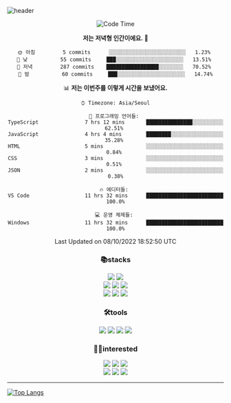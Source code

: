 ![header](https://capsule-render.vercel.app/api?type=waving&color=gradient&height=250&section=header&text=WonHee's%20Github&desc=since%202021&fontSize=60&fontAlignY=40&descSize=15)

<div align="center">


<!--START_SECTION:waka-->
![Code Time](http://img.shields.io/badge/Code%20Time-390%20hrs%2050%20mins-blue)

**저는 저녁형 인간이에요. 🦉** 

```text
🌞 아침         5 commits      ░░░░░░░░░░░░░░░░░░░░░░░░░   1.23% 
🌆 낮　         55 commits     ███░░░░░░░░░░░░░░░░░░░░░░   13.51% 
🌃 저녁         287 commits    █████████████████░░░░░░░░   70.52% 
🌙 밤　         60 commits     ███░░░░░░░░░░░░░░░░░░░░░░   14.74%

```


📊 **저는 이번주를 이렇게 시간을 보냈어요.** 

```text
⌚︎ Timezone: Asia/Seoul

💬 프로그래밍 언어들: 
TypeScript               7 hrs 12 mins       ███████████████░░░░░░░░░░   62.51% 
JavaScript               4 hrs 4 mins        ████████░░░░░░░░░░░░░░░░░   35.28% 
HTML                     5 mins              ░░░░░░░░░░░░░░░░░░░░░░░░░   0.84% 
CSS                      3 mins              ░░░░░░░░░░░░░░░░░░░░░░░░░   0.51% 
JSON                     2 mins              ░░░░░░░░░░░░░░░░░░░░░░░░░   0.38%

🔥 에디터들: 
VS Code                  11 hrs 32 mins      █████████████████████████   100.0%

💻 운영 체제들: 
Windows                  11 hrs 32 mins      █████████████████████████   100.0%

```


 Last Updated on 08/10/2022 18:52:50 UTC
<!--END_SECTION:waka-->
 


<h3>📚stacks</h3>

 <img src="https://img.shields.io/badge/React-61DAFB?style=flat-square&logo=React&logoColor=white"/>
 <img src="https://img.shields.io/badge/Redux-764ABC?style=flat-square&logo=Redux&logoColor=white"/> <br/>
 <img src="https://img.shields.io/badge/HTML5-E34F26?style=flat-square&logo=HTML5&logoColor=white"/>
 <img src="https://img.shields.io/badge/CSS3-1572B6?style=flat-square&logo=CSS3&logoColor=white"/> 
 <img src="https://img.shields.io/badge/JavaScript-F7DF1E?style=flat-square&logo=JavaScript&logoColor=white"/> <br/>
 <img src="https://img.shields.io/badge/Font Awesome-528DD7?style=flat-square&logo=Font Awesome&logoColor=white"/>
 <img src="https://img.shields.io/badge/MUI-007FFF?style=flat-square&logo=MUI&logoColor=white"/>
 <img src="https://img.shields.io/badge/styled-components-DB7093?style=flat-square&logo=styled-components&logoColor=white"/>
 
 
<h3>🛠tools</h3> 
<img src="https://img.shields.io/badge/Visual Studio Code-007ACC?style=flat-square&logo=Visual Studio Code&logoColor=white"/>
<img src="https://img.shields.io/badge/Sourcetree-0052CC?style=flat-square&logo=Sourcetree&logoColor=white"/>
<img src="https://img.shields.io/badge/Git-F05032?style=flat-square&logo=Git&logoColor=white"/>
<img src="https://img.shields.io/badge/GitHub-181717?style=flat-square&logo=GitHub&logoColor=white"/>



<h3>🤸‍♀️interested</h3>

 <img src="https://img.shields.io/badge/Sass-CC6699?style=flat-square&logo=Sass&logoColor=white"/>
 <img src="https://img.shields.io/badge/React Query-FF4152?style=flat-square&logo=React Query&logoColor=white"/>
 <img src="https://img.shields.io/badge/TypeScript-3178C6?style=flat-square&logo=TypeScript&logoColor=white"/> <br/>
 <img src="https://img.shields.io/badge/MySQL-4479A1?style=flat-square&logo=MySQL&logoColor=white"/>
 <img src="https://img.shields.io/badge/Node.js-339933?style=flat-square&logo=Node.js&logoColor=white"/>
 <img src="https://img.shields.io/badge/Next.js-000000?style=flat-square&logo=Next.js&logoColor=white"/>



<hr/>




</div>

[![Top Langs](https://github-readme-stats.vercel.app/api/top-langs/?username=blueprint-12&layout=compact&theme=ayu-mirage)](https://github.com/blueprint-12/github-readme-stats)

